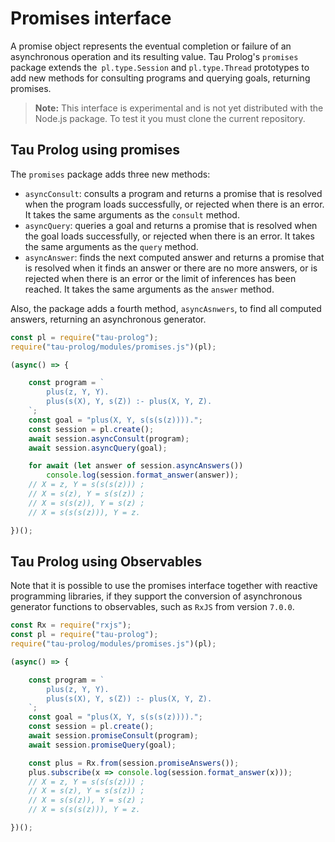 # Promises interface

A promise object represents the eventual completion or failure of an asynchronous operation and its resulting value. Tau Prolog's `promises` package extends the` pl.type.Session` and `pl.type.Thread` prototypes to add new methods for consulting programs and querying goals, returning promises. 

> **Note:** This interface is experimental and is not yet distributed with the Node.js package. To test it you must clone the current repository. 

## Tau Prolog using promises 

The `promises` package adds three new methods:

* `asyncConsult`: consults a program and returns a promise that is resolved when the program loads successfully, or rejected when there is an error. It takes the same arguments as the `consult` method.
* `asyncQuery`: queries a goal and returns a promise that is resolved when the goal loads successfully, or rejected when there is an error. It takes the same arguments as the `query` method.
* `asyncAnswer`: finds the next computed answer and returns a promise that is resolved when it finds an answer or there are no more answers, or is rejected when there is an error or the limit of inferences has been reached. It takes the same arguments as the `answer` method.

Also, the package adds a fourth method, `asyncAsnwers`, to find all computed answers, returning an asynchronous generator.

```javascript
const pl = require("tau-prolog");
require("tau-prolog/modules/promises.js")(pl);

(async() => {

    const program = `
        plus(z, Y, Y).
        plus(s(X), Y, s(Z)) :- plus(X, Y, Z).
    `;
    const goal = "plus(X, Y, s(s(s(z)))).";
    const session = pl.create();
    await session.asyncConsult(program);
    await session.asyncQuery(goal);

    for await (let answer of session.asyncAnswers())
        console.log(session.format_answer(answer));
    // X = z, Y = s(s(s(z))) ;
    // X = s(z), Y = s(s(z)) ;
    // X = s(s(z)), Y = s(z) ;
    // X = s(s(s(z))), Y = z.

})();
```

## Tau Prolog using Observables

Note that it is possible to use the promises interface together with reactive programming libraries, if they support the conversion of asynchronous generator functions to observables, such as `RxJS` from version `7.0.0`.

```javascript
const Rx = require("rxjs");
const pl = require("tau-prolog");
require("tau-prolog/modules/promises.js")(pl);

(async() => {

    const program = `
        plus(z, Y, Y).
        plus(s(X), Y, s(Z)) :- plus(X, Y, Z).
    `;
    const goal = "plus(X, Y, s(s(s(z)))).";
    const session = pl.create();
    await session.promiseConsult(program);
    await session.promiseQuery(goal);

    const plus = Rx.from(session.promiseAnswers());
    plus.subscribe(x => console.log(session.format_answer(x)));
    // X = z, Y = s(s(s(z))) ;
    // X = s(z), Y = s(s(z)) ;
    // X = s(s(z)), Y = s(z) ;
    // X = s(s(s(z))), Y = z.

})();
```